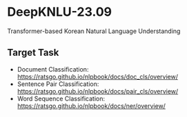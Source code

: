 # DeepKNLU-23.09
Transformer-based Korean Natural Language Understanding

## Target Task
  - Document Classification: https://ratsgo.github.io/nlpbook/docs/doc_cls/overview/
  - Sentence Pair Classification: https://ratsgo.github.io/nlpbook/docs/pair_cls/overview/
  - Word Sequence Classification: https://ratsgo.github.io/nlpbook/docs/ner/overview/

[//]: # (  - Extractive Question Answering: https://ratsgo.github.io/nlpbook/docs/qa/overview/)
